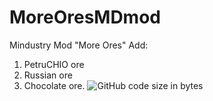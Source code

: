 # MoreOresMDmod
Mindustry Mod "More Ores"
Add: 
1. PetruCHIO ore
2. Russian ore
3. Chocolate ore.
![GitHub code size in bytes](https://img.shields.io/github/languages/code-size/CalibriLight/MoreOresMDmod?style=plastic)
